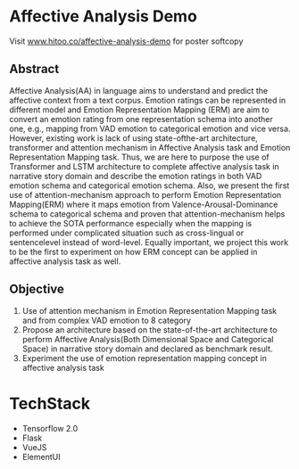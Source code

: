 # Affective Analysis Demo
Visit www.hitoo.co/affective-analysis-demo for poster softcopy

## Abstract
Affective Analysis(AA) in language aims to understand and predict the affective context from a text corpus. Emotion ratings can be represented in different model and Emotion Representation Mapping (ERM) are aim to convert an emotion rating from one representation schema into another one, e.g., mapping from VAD emotion to categorical emotion and vice versa. However, existing work is lack of using state-ofthe-art architecture, transformer and attention mechanism in Affective Analysis task and Emotion Representation Mapping task. Thus, we are here to purpose the use of Transformer and LSTM architecture to complete affective analysis task in narrative story domain and describe the emotion ratings in both VAD emotion schema and categorical emotion schema. Also, we present the first use of attention-mechanism approach to perform Emotion Representation Mapping(ERM) where it maps emotion from Valence-Arousal-Dominance schema to categorical schema and proven that attention-mechanism helps to achieve the SOTA performance especially when the mapping is performed under complicated situation such as cross-lingual or sentencelevel instead of word-level. Equally important, we project this work to be the first to experiment on how ERM concept can be applied in affective analysis task as well.

## Objective
1. Use of attention mechanism in Emotion Representation Mapping task and from complex VAD emotion to 8 category 
2. Propose an architecture based on the state-of-the-art architecture to perform Affective Analysis(Both Dimensional Space and Categorical Space) in narrative story domain and declared as benchmark result.
3. Experiment the use of emotion representation mapping concept in affective analysis task

# TechStack
* Tensorflow 2.0
* Flask
* VueJS
* ElementUI